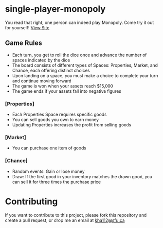 # single-player-monopoly
You read that right, one person can indeed play Monopoly. Come try it out for yourself! [View Site](https://single-player-monopoly.vercel.app/)

## Game Rules
- Each turn, you get to roll the dice once and advance the number of spaces indicated by the dice
- The board consists of different types of Spaces: Properties, Market, and Chance, each offering distinct choices
- Upon landing on a space, you must make a choice to complete your turn and continue moving forward
- The game is won when your assets reach $15,000
- The game ends if your assets fall into negative figures

### [Properties]
- Each Properties Space requires specific goods
- You can sell goods you own to earn money
- Updating Properties increases the profit from selling goods

### [Market]
- You can purchase one item of goods

### [Chance]
- Random events: Gain or lose money
- Draw: If the first good in your inventory matches the drawn good, you can sell it for three times the purchase price

# Contributing
If you want to contribute to this project, please fork this repository and create a pull request, or drop me an email at kha112@sfu.ca
